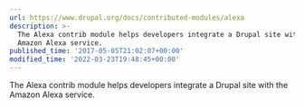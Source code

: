 ```yaml
---
url: https://www.drupal.org/docs/contributed-modules/alexa
description: >-
  The Alexa contrib module helps developers integrate a Drupal site with the
  Amazon Alexa service.
published_time: '2017-05-05T21:02:07+00:00'
modified_time: '2022-03-23T19:48:45+00:00'
---
```

The Alexa contrib module helps developers integrate a Drupal site with the Amazon Alexa service.